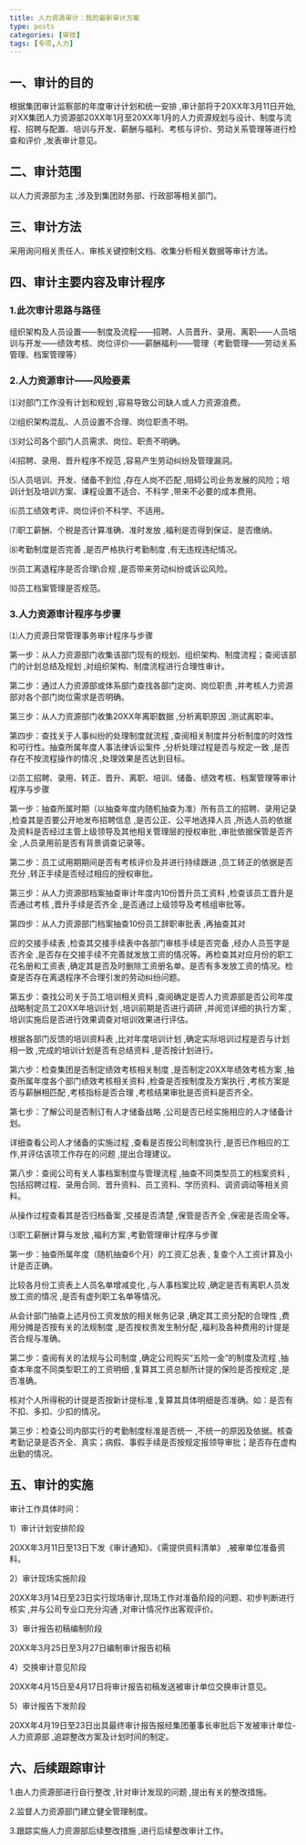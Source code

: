 ```yaml
---
title: 人力资源审计：我的最新审计方案
type: posts
categories: [审技]
tags: [专项,人力]
---
```


## 一、审计的目的

根据集团审计监察部的年度审计计划和统一安排 ,审计部将于20XX年3月11日开始,对XX集团人力资源部20XX年1月至20XX年1月的人力资源规划与设计、制度与流程、招聘与配置、培训与开发、薪酬与福利、考核与评价、劳动关系管理等进行检查和评价 ,发表审计意见。

## 二、审计范围

以人力资源部为主 ,涉及到集团财务部、行政部等相关部门。

## 三、审计方法

采用询问相关责任人、审核关键控制文档、收集分析相关数据等审计方法。

## 四、审计主要内容及审计程序

### 1.此次审计思路与路径

组织架构及人员设置——制度及流程——招聘、人员晋升、录用、离职——人员培训与开发——绩效考核、岗位评价——薪酬福利——管理（考勤管理——劳动关系管理、档案管理等）

### 2.人力资源审计——风险要素

⑴对部门工作没有计划和规划 ,容易导致公司缺人或人力资源浪费。

⑵组织架构混乱、人员设置不合理、岗位职责不明。

⑶对公司各个部门人员需求、岗位、职责不明确。

⑷招聘、录用、晋升程序不规范 ,容易产生劳动纠纷及管理漏洞。

⑸人员培训、开发、储备不到位 ,存在人岗不匹配 ,阻碍公司业务发展的风险；培训计划及培训方案、课程设置不适合、不科学 ,带来不必要的成本费用。

⑹员工绩效考评、岗位评价不科学、不适用。

⑺职工薪酬、个税是否计算准确、准时发放 ,福利是否得到保证、是否缴纳。

⑻考勤制度是否完善 ,是否严格执行考勤制度 ,有无违规违纪情况。

⑼员工离退程序是否合理\合规 ,是否带来劳动纠纷或诉讼风险。

⑽员工档案管理是否规范。

### 3.人力资源审计程序与步骤

⑴人力资源日常管理事务审计程序与步骤

第一步：从人力资源部门收集该部门现有的规划、组织架构、制度流程；查阅该部门的计划总结及规划 ,对组织架构、制度流程进行合理性审计。

第二步：通过人力资源部或体系部门查找各部门定岗、岗位职责 ,并考核人力资源部对各个部门岗位需求是否明确。

第三步：从人力资源部门收集20XX年离职数据 ,分析离职原因 ,测试离职率。

第四步：查找关于人事纠纷的处理制度就流程 ,查阅相关制度并分析制度的时效性和可行性。抽查所属年度人事法律诉讼案件 ,分析处理过程是否与规定一致 ,是否存在不按流程操作的情况 ,处理效果是否达到目标。

⑵员工招聘、录用、转正、晋升、离职、培训、储备、绩效考核、档案管理等审计程序与步骤

第一步：抽查所属时期（以抽查年度内随机抽查为准）所有员工的招聘、录用记录 ,检查其是否要公开地发布招聘信息 ,是否公正、公平地选择人员 ,所选人员的依据及资料是否经过主管上级领导及其他相关管理层的授权审批 ,审批依据保管是否齐全 ,人员录用前是否有背景调查记录等。

第二步：员工试用期期间是否有考核评价及并进行持续跟进 ,员工转正的依据是否充分 ,转正手续是否经过相应的授权审批。

第三步：从人力资源部档案抽查审计年度内10份晋升员工资料 ,检查该员工晋升是否通过考核 ,晋升手续是否齐全 ,是否通过上级领导及考核组审批等。

第四步：从人力资源部门档案抽查10份员工辞职审批表 ,再抽查其对

应的交接手续表 ,检查其交接手续表中各部门审核手续是否完备 ,经办人员签字是否齐全 ,是否存在交接手续不完善就发放工资的情况等。再检查其对应月份的职工花名册和工资表 ,确定其是否及时删除工资册名单。是否有多发放工资的情况。检查是否存在离退程序不合理引发的劳动纠纷问题。

第五步：查找公司关于员工培训相关资料 ,查阅确定是否人力资源部是否公司年度战略制定员工20XX年培训计划 ,培训前期是否进行调研 ,并阅览详细的执行方案 ,培训实施后是否进行效果调查对培训效果进行评估。

根据各部门反馈的培训资料表 ,比对年度培训计划 ,确定实际培训过程是否与计划相一致 ,完成的培训计划是否有总结资料 ,是否按计划进行。

第六步：检查集团是否制定绩效考核相关制度 ,是否制定20XX年绩效考核方案 ,抽查所属年度各个部门绩效考核相关资料 ,检查是否按制度及方案执行 ,考核方案是否与薪酬相匹配 ,考核指标是否合理 ,考核结果审批是否资料是否齐全。

第七步：了解公司是否制订有人才储备战略 ,公司是否已经实施相应的人才储备计划。

详细查看公司人才储备的实施过程 ,查看是否按公司制度执行 ,是否已作相应的工作,并评估该项工作存在的问题 ,提出合理建议。

第八步：查阅公司有关人事档案制度与管理流程 ,抽查不同类型员工的档案资料 ,包括招聘过程、录用合同、晋升资料、员工资料、学历资料、调资调动等相关资料。

从操作过程查看其是否归档备案 ,交接是否清楚 ,保管是否齐全 ,保密是否周全等。

⑶职工薪酬计算与发放 ,福利方案 ,考勤管理审计程序与步骤

第一步：抽查所属年度（随机抽查6个月）的工资汇总表 , 复查个人工资计算及小计是否正确。

比较各月份工资表上人员名单增减变化 ,与人事档案比较 ,确定是否有离职人员发放工资的情况 ,是否有虚列职工名单等情况。

从会计部门抽查上述月份工资发放的相关帐务记录 ,确定其工资分配的合理性 ,费用分摊是否按有关的法规制度 ,是否按权责发生制分配 ,福利及各种费用的计提是否合规与准确。

第二步：查阅有关的法规与公司制度 ,确定公司购买“五险一金”的制度及流程 ,抽查本年度不同类型职工的工资明细 ,复算其工资总额所计提的保险是否按规定 ,是否准确。

核对个人所得税的计提是否按新计提标准 ,复算其具体明细是否准确。如：是否有不扣、多扣、少扣的情况。

第三步：检查公司内部实行的考勤制度标准是否统一 ,不统一的原因及依据。核查考勤记录是否齐全、真实；病假、事假手续是否按规定报领导审批；是否存在虚构出勤的情况。

## 五、审计的实施

审计工作具体时间：

1）审计计划安排阶段

20XX年3月11日至13日下发《审计通知》、《需提供资料清单》 ,被审单位准备资料。

2）审计现场实施阶段

20XX年3月14日至23日实行现场审计,现场工作对准备阶段的问题、初步判断进行核实 ,并与公司专业口充分沟通 ,对审计情况作出客观评价。

3）审计报告初稿编制阶段

20XX年3月25日至3月27日编制审计报告初稿

4）交换审计意见阶段

20XX年4月15日至4月17日将审计报告初稿发送被审计单位交换审计意见。

5）审计报告下发阶段

20XX年4月19日至23日出具最终审计报告报经集团董事长审批后下发被审计单位-人力资源部 ,追踪整改方案及计划时间的制定。

## 六、后续跟踪审计

1.由人力资源部进行自行整改 ,针对审计发现的问题 ,提出有关的整改措施。

2.监督人力资源部门建立健全管理制度。

3.跟踪实施人力资源部后续整改措施 ,进行后续整改审计工作。